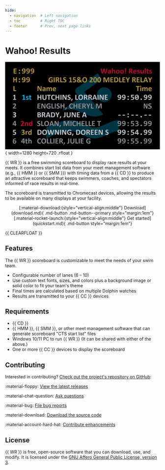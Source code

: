 ```yaml
---
hide:
  - navigation  # Left navigation
  - toc         # Right TOC
  - footer      # Prev, next page links
---
```

<!-- markdownlint-disable-next-line MD041 -->
<style>
  body {
    background: linear-gradient(135deg, white, var(--md-accent-bg-color));
    background-attachment: fixed;
  }
</style>
<div class="mycard" markdown>

# Wahoo! Results

![Example scoreboard](images/demo1.png){ width=1280 height=720 .rfloat }

{{ WR }} is a free swimming scoreboard to display race results at your meets. It
combines start list data from your meet management software (e.g., {{ HMM }} or
{{ SMM }}) with timing data from a {{ CD }} to produce an attractive scoreboard
that keeps swimmers, coaches, and spectators informed of race results in
real-time.

The scoreboard is transmitted to Chromecast devices, allowing the results to be
available on many displays at your facility.

<!-- markdownlint-capture -->
<!-- markdownlint-disable -->
<div style="text-align:center" markdown>
[:material-download:{style="vertical-align:middle"} Download](download.md){ .md-button .md-button--primary style="margin:1em"}
[:material-rocket-launch:{style="vertical-align:middle"} Get started](quickstart.md){ .md-button  style="margin:1em"}
</div>
<!-- markdownlint-restore -->

{{ CLEARFLOAT }}

</div>

<div class="mygrid" markdown>
<div class="mycard" markdown>

## Features

The {{ WR }} scoreboard is customizable to meet the needs of your swim team.

- Configurable number of lanes (6 &ndash; 10)
- Use custom text fonts, sizes, and colors plus a background image or solid
  color to fit your team's theme
- Final times are calculated based on multiple Dolphin watches
- Results are transmitted to your {{ CC }} devices

</div>
<div class="mycard" markdown>

## Requirements

- {{ CD }}
- {{ HMM }}, {{ SMM }}, or other meet management software that can generate
  scoreboard "CTS start list" files
- Windows 10/11 PC to run {{ WR }} (It can be shared with either of the above.)
- One or more {{ CC }} devices to display the scoreboard

</div>

</div>

## Contributing

Interested in contributing? [Check out the project's repository on
GitHub](https://github.com/JohnStrunk/wahoo-results):

:material-floppy: [View the latest
releases](https://github.com/JohnStrunk/wahoo-results/releases)

:material-chat-question: [Ask
questions](https://github.com/JohnStrunk/wahoo-results/discussions)

:material-bug: [File bug
reports](https://github.com/JohnStrunk/wahoo-results/issues)

:material-download: [Download the source
code](https://github.com/JohnStrunk/wahoo-results)

:material-account-hard-hat: [Contribute
enhancements](https://github.com/JohnStrunk/wahoo-results/pulls)

## License

{{ WR }} is free, open-source software that you can download, use, and modify.
It is licensed under the [GNU Affero General Public License, version
3](https://www.gnu.org/licenses/agpl-3.0.en.html).
